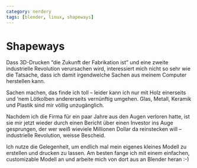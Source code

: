 ```yaml
---
category: nerdery
tags: [blender, linux, shapeways]
---
```

# Shapeways
Dass 3D-Drucken “die Zukunft der Fabrikation ist” und eine zweite industrielle Revolution verursachen wird, interessiert mich nicht so sehr wie die Tatsache, dass ich damit irgendwelche Sachen aus meinem Computer herstellen kann.

Sachen machen, das finde ich toll – leider kann ich nur mit Holz einerseits und ‘nem Lötkolben andererseits vernünftig umgehen. Glas, Metall, Keramik und Plastik sind mir völlig unzugänglich.

Nachdem ich die Firma für ein paar Jahre aus den Augen verloren hatte, ist sie mir jetzt wieder durch einen Bericht über einen Investor ins Auge gesprungen, der wer weiß wieviele Millionen Dollar da reinstecken will – industrielle Revolution, weisse Bescheid.

Ich nutze die Gelegenheit, um endlich mal mein eigenes kleines Modell zu erstellen und drucken zu lassen.
Am besten fange ich mit einem einfachen, customizable Modell an und arbeite mich von dort aus an Blender heran :-)

